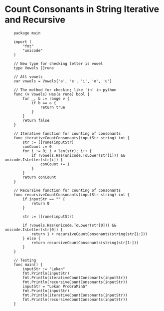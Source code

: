 # Count Consonants in String Iterative and Recursive

        package main

        import (
            "fmt"
            "unicode"
        )

        // New type for checking letter is vowel
        type Vowels []rune

        // All vowels
        var vowels = Vowels{'a', 'e', 'i', 'o', 'u'}

        // The method for checkin; like 'in' in python
        func (v Vowels) Has(a rune) bool {
            for _, b := range v {
                if b == a {
                    return true
                }
            }
            return false
        }

        // Iterative function for counting of consonants
        func iterativeCountConsonants(inputStr string) int {
            str := []rune(inputStr)
            conCount := 0
            for i := 0; i < len(str); i++ {
                if !vowels.Has(unicode.ToLower(str[i])) && unicode.IsLetter(str[i]) {
                    conCount += 1
                }
            }
            return conCount
        }

        // Recursive function for counting of consonants
        func recursiveCountConsonants(inputStr string) int {
            if inputStr == "" {
                return 0
            }

            str := []rune(inputStr)

            if !vowels.Has(unicode.ToLower(str[0])) && unicode.IsLetter(str[0]) {
                return 1 + recursiveCountConsonants(string(str[1:]))
            } else {
                return recursiveCountConsonants(string(str[1:]))
            }
        }

        // Testing
        func main() {
            inputStr := "Lekan"
            fmt.Println(inputStr)
            fmt.Println(iterativeCountConsonants(inputStr))
            fmt.Println(recursiveCountConsonants(inputStr))
            inputStr = "Lekan ProGraMinG"
            fmt.Println(inputStr)
            fmt.Println(iterativeCountConsonants(inputStr))
            fmt.Println(recursiveCountConsonants(inputStr))
        }
